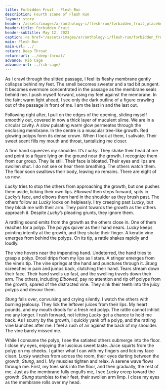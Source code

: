 ```yaml
---
title: Forbidden Fruit - Flesh Run
description: Fourth scene of Flesh Run
layout: story
header: /assets/images/ar/anthology-i/flesh-run/forbidden_fruit_placeholder_blur.jpg
header-title: Forbidden Fruit
header-subtitle: May 12, 2023
caption: <a href="/assets/images/ar/anthology-i/flesh-run/forbidden_fruit_placeholder.jpg" target="_blank">AI placeholder artwork</a> generated above using <a href="https://creator.nightcafe.studio/creation/KRBr1KH949N8yJU6uNag" target="_blank">SD 1.5</a> — <a href="https://creativecommons.org/publicdomain/zero/1.0/" target="_blank">CC0 1.0</a>
main: Flesh Run
main-url: ../
return: Deep Throat
return-url: ../deep-throat/
advance: Rib Cage
advance-url: ../rib-cage/
---
```


As I crawl through the slitted passage, I feel its fleshy membrane gently collapse behind my feet. The smell becomes sweeter and a tad bit pungent. It becomes evermore concentrated in the passage as the membrane seals behind me. I push myself forward, using my feet against the membrane. In the faint warm light ahead, I see only the dark outline of a figure crawling out of the passage in front of me. I am the last in and the last out.

Following right after, I pull on the edges of the opening, sliding myself smoothly out, covered in now a thick layer of muculent slime. We are in a circular cavity. A slow pulsating warm glow permeates through the enclosing membrane. In the centre is a muscular tree-like growth. Red glowing polyps form its dense crown. When I look at them, I salivate. Their sweet scent fills my mouth and throat, tantalizing me closer.

A firm hand squeezes my shoulder. It’s *Lucky*. They shake their head at me and point to a figure lying on the ground near the growth. I recognize them from our group. They lie still. Their face is bloated. Their eyes and lips are swollen shut. I do not see or hear them breathing. The others watch them. The floor soon swallows their body, leaving no remains. There are eight of us now.

*Lucky* tries to stop the others from approaching the growth, but one pushes them aside, licking their own lips. *Elbowed* then steps forward, spits in *Lucky*’s face, and elbows them hard in the shoulder as they brush past. The others follow as *Lucky* looks on helplessly. I try creeping past *Lucky*, but they block me with their arm. They point towards the growth as the others approach it. Despite *Lucky*’s pleading grunts, they ignore them.

A rattling sound emits from the growth as the others close in. One of them reaches for a polyp. The polyps quiver as their hand nears. *Lucky* keeps pointing intently at the growth, and they shake their finger. A keratin vine emerges from behind the polyps. On its tip, a rattle shakes rapidly and loudly.

The vine hovers near the impending hand. Undeterred, the hand tries to grasp a polyp. Drool drips from my lips as I stare. A stinger emerges from the vine’s tip. The vine springs at the hand and punctures through it. *Stung* screeches in pain and jumps back, clutching their hand. Tears stream down their face. Their hand swells up fast, and the swelling travels down their arm. The others, including *Elbowed*, pay no attention and rip off polyps from the growth, spared of the distracted vine. They sink their teeth into the juicy polyps and devour them.

*Stung* falls over, convulsing and crying silently. I watch the others with burning jealousy. They lick the leftover juices from their lips. My heart pounds, and my mouth drools for a fresh red polyp. The rattle cannot inhibit me any longer. I rush forward, not letting *Lucky* get a chance to hold me back. As I scurry by the growth, I quickly yank off a polyp, and the rattling vine launches after me. I feel a rush of air against the back of my shoulder. The vine barely missed me.

While I consume the polyp, I see the satiated others submerge into the floor. I close my eyes, enjoying the luscious sweet taste. Juice squirts from the polyp on my cheeks. I gather what I can with my fingers and lick my face clean. *Lucky* watches from across the room, their eyes darting between the growth, *Stung*, and I. My muscles tighten and relax. A serene wave flows through me. First, my toes sink into the floor, and then gradually, the rest of me. Just as the membrane fully engulfs me, I see *Lucky* creep toward the growth. *Stung* stumbles to their feet, their swollen arm limp. I close my eyes as the membrane rolls over my head.